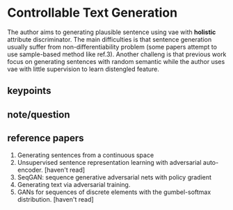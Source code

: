 # Controllable Text Generation
The author aims to generating plausible sentence using vae with **holistic** attribute discriminator. The main 
difficulties is that sentence generation usually suffer from non-differentiability problem (some papers attempt 
to use sample-based method like ref.3). Another challeng is that previous work focus on generating sentences with 
random semantic while the author uses vae with little supervision to learn distengled feature.

## keypoints

## note/question


## reference papers
1. Generating sentences from a continuous space
2. Unsupervised sentence representation learning with adversarial auto-encoder. [haven't read]
3. SeqGAN: sequence generative adversarial nets with policy gradient
4. Generating text via adversarial training.
5. GANs for sequences of discrete elements with the gumbel-softmax distribution. [haven't read]
